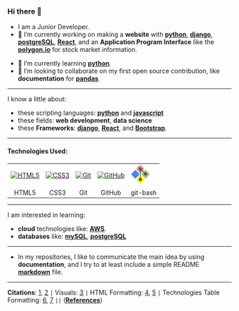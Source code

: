 ### Hi there 👋

- I am a Junior Developer.
- 🔭 I’m currently working on making a **website** with **[python](https://www.python.org/)**, **[django](https://www.djangoproject.com/)**, **[postgreSQL](https://www.postgresql.org/)**, **[React](https://react.dev/)**, and an **Application Program Interface** like the **[polygon.io](https://polygon.io/)** for stock market information.
<!--
[![CoderSales GitHub stats](https://github-readme-stats.vercel.app/api?username=CoderSales)](https://github.com/CoderSales/github-readme-stats)
-->
- 🌱 I’m currently learning **[python](https://www.python.org/)**.
- 👯 I’m looking to collaborate on my first open source contribution, like **documentation** for **[pandas](https://pandas.pydata.org/)**.
<!-- - ⚡ Fun fact: [(R) Radio Shack](https://radioshack.com/) is back, and there is at least [one of the original signs](https://youtu.be/EY6q5dv_B-o?t=329) in existence. -->
<!--
[![Top Langs](https://github-readme-stats.vercel.app/api/top-langs/?username=CoderSales&layout=compact)](https://github.com/CoderSales/github-readme-stats&layout=compact)
-->
____

I know a little about:

- these scripting languages: **[python](https://www.python.org/)** and **[javascript](https://www.javascript.com/)**
- these fields: **web development**, **data science**
- these **Frameworks**: **[django](https://www.djangoproject.com/)**, **[React](https://react.dev/)**, and [**Bootstrap**](https://getbootstrap.com/).
<!-- Here are some lists: -->
<!-- (My TODO / To Learn lists // Technology TODO list:) -->
<!-- These Frameworks are on my "Technology TODO list":  -->
____

#### **Technologies Used**:

<table>
    <tr>
        <td><a href="https://en.wikipedia.org/wiki/HTML5" target="_blank">
            <img src="https://upload.wikimedia.org/wikipedia/commons/thumb/6/61/HTML5_logo_and_wordmark.svg/1024px-HTML5_logo_and_wordmark.svg.png" alt="HTML5" width="55"></a></td>
        <td><a href="https://en.wikipedia.org/wiki/CSS" target="_blank">
            <img src="https://upload.wikimedia.org/wikipedia/commons/thumb/d/d5/CSS3_logo_and_wordmark.svg/800px-CSS3_logo_and_wordmark.svg.png" alt="CSS3" width="40"></a></td>
        <td><a href="https://en.wikipedia.org/wiki/Git" target="_blank">
            <img src="https://upload.wikimedia.org/wikipedia/commons/thumb/e/e0/Git-logo.svg/1920px-Git-logo.svg.png" alt="Git" width="62"></a></td>
        <td><a href="https://en.wikipedia.org/wiki/GitHub" target="_blank">
            <img src="https://upload.wikimedia.org/wikipedia/commons/thumb/9/91/Octicons-mark-github.svg/1200px-Octicons-mark-github.svg.png" alt="GitHub" width="45"></a></td>
        <td><a href="https://gitforwindows.org/" target="_blank">
            <img src="/static/images/git-bash.png" alt="git-bash" width="45"></a></td>
    </tr>
    <tr>
        <td><center>HTML5</center></td>
        <td><center>CSS3</center></td>
        <td><center>Git</center></td>
        <td><center>GitHub</center></td>
        <td><center>git-bash</center></td>
    </tr>
</table>

____

I am interested in learning:

- **cloud** technologies like: **[AWS](https://aws.amazon.com/)**.
- **databases** like: **[mySQL](https://www.mysql.com/)**, **[postgreSQL](https://www.postgresql.org/)**
<!-- - trending technologies like Computer Vision, and Natural Language Processing. -->

____


- In my repositories, I like to communicate the main idea by using **documentation**, and I try to at least include a simple README **[markdown](https://www.markdownguide.org/)** file.

<!--
**CoderSales/CoderSales** is a ✨ _special_ ✨ repository because its `README.md` (this file) appears on your GitHub profile.

Here are some ideas to get you started:

- 🤔 I’m looking for help with ...
- 💬 Ask me about ...
- 📫 How to reach me: ...
- 😄 Pronouns: ...

-->

____


**Citations**: [1](https://github.com/ndelangen?tab=following), [2](https://github.com/bodograumann) `|` Visuals: [3](https://github.com/anuraghazra/github-readme-stats) `|` HTML Formatting: [4](https://chat.openai.com/), [5](https://validator.w3.org/nu/#textarea) `|` Technologies Table Formatting: [6](https://github.com/CoderSales/Portfolio_Project_1/), [7](https://www.google.com/slides/about/) `||` (**[References](https://github.com/CoderSales/CoderSales/blob/main/documentation/References.md)**)
